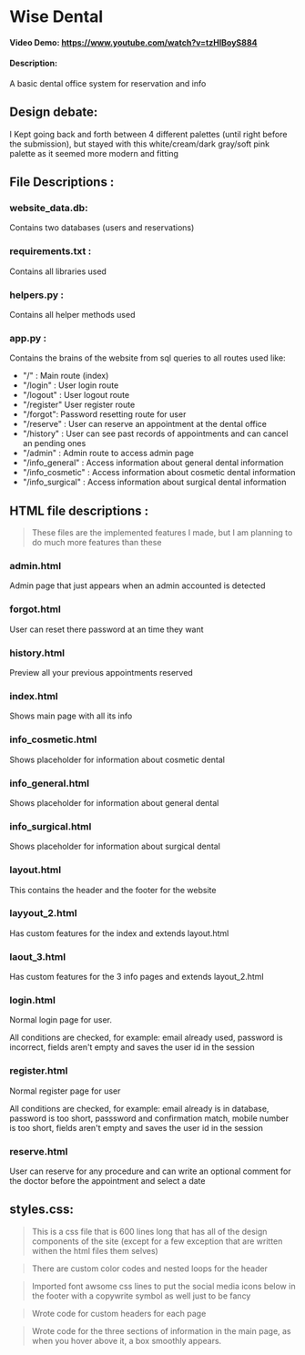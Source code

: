 # Wise Dental
#### Video Demo:  <https://www.youtube.com/watch?v=tzHIBoyS884>
#### Description:
A basic dental office system for reservation and info

## Design debate:
I Kept going back and forth between 4 different palettes (until right before the submission), but stayed with this white/cream/dark gray/soft pink palette as it seemed more modern and fitting

## File Descriptions :
### website_data.db:
Contains two databases (users and reservations)

### requirements.txt :
Contains all libraries used

### helpers.py :
Contains all helper methods used

### app.py :
Contains the brains of the website from sql queries to all routes used like:
* "/" : Main route (index)
* "/login" : User login route
* "/logout" : User logout route
* "/register" User register route
* "/forgot": Password resetting route for user
* "/reserve" : User can reserve an appointment at the dental office
* "/history" : User can see past records of appointments and can cancel an pending ones
* "/admin" : Admin route to access admin page
* "/info_general" : Access information about general dental information
* "/info_cosmetic" : Access information about cosmetic dental information
* "/info_surgical" : Access information about surgical dental information

## HTML file descriptions :
> These files are the implemented features I made, but I am planning to do much more features than these

### admin.html
Admin page that just appears when an admin accounted is detected

### forgot.html
User can reset there password at an time they want

### history.html
Preview all your previous appointments reserved

### index.html
Shows main page with all its info

### info_cosmetic.html
Shows placeholder for information about cosmetic dental

### info_general.html
Shows placeholder for information about general dental

### info_surgical.html
Shows placeholder for information about surgical dental

### layout.html
This contains the header and the footer for the website

### layyout_2.html
Has custom features for the index and extends layout.html

### laout_3.html
Has custom features for the 3 info pages and extends layout_2.html

### login.html
Normal login page for user.

All conditions are checked, for example: email already used, password is incorrect, fields aren't empty and saves the user id in the session

### register.html
Normal register page for user

All conditions are checked, for example: email already is in database, password is too short, passsword and confirmation match, mobile number is too short, fields aren't empty and saves the user id in the session

### reserve.html
User can reserve for any procedure and can write an optional comment for the doctor before the appointment and select a date

## styles.css:
> This is a css file that is 600 lines long that has all of the design components of the site (except for a few exception that are written withen the html files them selves)

> There are custom color codes and nested loops for the header

> Imported font awsome css lines to put the social media icons below in the footer with a copywrite symbol as well just to be fancy

> Wrote code for custom headers for each page

> Wrote code for the three sections of information in the main page, as when you hover above it, a box smoothly appears.
